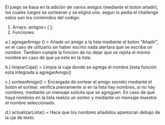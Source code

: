 
El juego se basa en la adición de varios amigos (mediante el boton añadir), los cuales luegos se sortearan y se eligirá uno.
segun lo pedia el challenge estos son los contenidos del codigo:
1. Arrays: amigos= [ ];
2. Funciones:

a.) agregarAmigo () = Añade un amigo a la lista mediante el boton "Añadir", en el caso de utilizarlo sin haber escrito nada alertara que se escriba un nombre. Tambien cumple la funcion de no dejar que se repita el mismo nombre en caso de que ya este en la lista.

b.) limpiarCaja() = Limpia la caja donde se agrega el nombre [esta función esta integrada a agregarAmigo()

c.) sortearAmigo() = Encargada de sortear el amigo secreto mediante el botón el sortear, verifica previamente si en la lista hay nombres, si no hay nombres, mediante un mensaje solicita que se agreguen. En caso de que haya nombres en la lista realiza un sorteo y mediante un mensaje muestra el nombre seleccionado.

d.) actualizarLista() = Hace que los nombres añadidos aparezcan debajo de la cja de texto.

